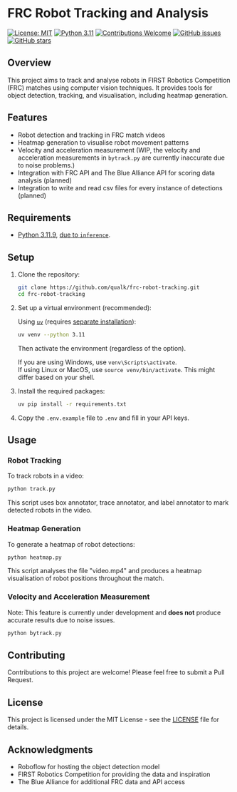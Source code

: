 # FRC Robot Tracking and Analysis
[![License: MIT](https://img.shields.io/badge/License-MIT-yellow.svg)](LICENSE)
[![Python 3.11](https://img.shields.io/badge/python-3.11.9-blue.svg)](https://www.python.org/downloads/release/python-3119/)
[![Contributions Welcome](https://img.shields.io/badge/contributions-welcome-brightgreen.svg?style=flat)](https://github.com/qualk/frc-robot-tracking/issues)
[![GitHub issues](https://img.shields.io/github/issues/qualk/frc-robot-tracking.svg)](https://github.com/qualk/frc-robot-tracking/issues)
[![GitHub stars](https://img.shields.io/github/stars/qualk/frc-robot-tracking.svg)](https://github.com/qualk/frc-robot-tracking/stargazers)

## Overview

This project aims to track and analyse robots in FIRST Robotics Competition (FRC) matches using computer vision techniques. It provides tools for object detection, tracking, and visualisation, including heatmap generation.

## Features

- Robot detection and tracking in FRC match videos
- Heatmap generation to visualise robot movement patterns
- Velocity and acceleration measurement (WIP, the velocity and acceleration measurements in `bytrack.py` are currently inaccurate due to noise problems.)
- Integration with FRC API and The Blue Alliance API for scoring data analysis (planned)
- Integration to write and read csv files for every instance of detections (planned)

## Requirements

- [Python 3.11.9](https://www.python.org/downloads/release/python-3119/ "This is the ninth (and last) bugfix release of Python 3.11"), [due to `inference`](https://github.com/roboflow/inference?tab=readme-ov-file#-install "A fast, easy-to-use, production-ready inference server for computer vision supporting deployment of many popular model architectures and fine-tuned models.").

## Setup

1. Clone the repository:
    ```bash
    git clone https://github.com/qualk/frc-robot-tracking.git
    cd frc-robot-tracking
    ```

2. Set up a virtual environment (recommended):

    Using [`uv`](https://docs.astral.sh/uv/ "An extremely fast Python package and project manager, written in Rust.") (requires [separate installation](https://docs.astral.sh/uv/getting-started/installation/ "Install uv with our standalone installers or your package manager of choice.")):

    ```bash
    uv venv --python 3.11
    ```

   Then activate the environment (regardless of the option).
   
   If you are using Windows, use `venv\Scripts\activate`. <br>
   If using Linux or MacOS, use `source venv/bin/activate`. This might differ based on your shell.

3. Install the required packages:

    ```bash
    uv pip install -r requirements.txt
    ```

4. Copy the `.env.example` file to `.env` and fill in your API keys.

## Usage

### Robot Tracking

To track robots in a video:
```bash
python track.py
```

This script uses box annotator, trace annotator, and label annotator to mark detected robots in the video.

### Heatmap Generation

To generate a heatmap of robot detections:

```bash
python heatmap.py
```

This script analyses the file "video.mp4" and produces a heatmap visualisation of robot positions throughout the match.

### Velocity and Acceleration Measurement

Note: This feature is currently under development and **does not** produce accurate results due to noise issues.

```bash
python bytrack.py
```

## Contributing

Contributions to this project are welcome! Please feel free to submit a Pull Request.

## License

This project is licensed under the MIT License - see the [LICENSE](LICENSE) file for details.

## Acknowledgments

- Roboflow for hosting the object detection model
- FIRST Robotics Competition for providing the data and inspiration
- The Blue Alliance for additional FRC data and API access
